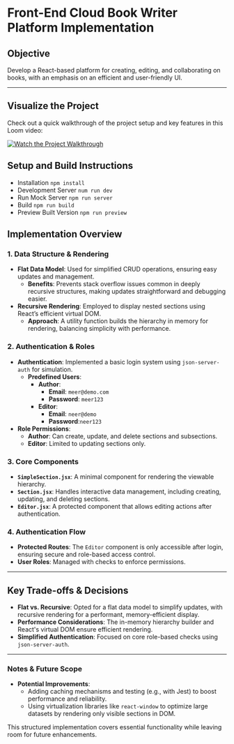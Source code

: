 # Front-End Cloud Book Writer Platform Implementation

## Objective
Develop a React-based platform for creating, editing, and collaborating on books, with an emphasis on an efficient and user-friendly UI.

---

## Visualize the Project

Check out a quick walkthrough of the project setup and key features in this Loom video:

[![Watch the Project Walkthrough](https://www.loom.com/share/427b318005e64520bd1fa7e92d0f7607)](https://www.loom.com/share/427b318005e64520bd1fa7e92d0f7607)


## Setup and Build Instructions

 - Installation `npm install`
 - Development Server `num run dev`
 - Run Mock Server `npm run server`
 - Build `npm run build`
 - Preview Built Version `npm run preview`
 


## Implementation Overview

### 1. Data Structure & Rendering
- **Flat Data Model**: Used for simplified CRUD operations, ensuring easy updates and management.
  - **Benefits**: Prevents stack overflow issues common in deeply recursive structures, making updates straightforward and debugging easier.
- **Recursive Rendering**: Employed to display nested sections using React’s efficient virtual DOM.
  - **Approach**: A utility function builds the hierarchy in memory for rendering, balancing simplicity with performance.

### 2. Authentication & Roles
- **Authentication**: Implemented a basic login system using `json-server-auth` for simulation.
  - **Predefined Users**:
    - **Author**: 
      - **Email**: `meer@demo.com `
      - **Password**: `meer123`
    - **Editor**:
      - **Email**: `neer@demo`
      - **Password**:`neer123`
- **Role Permissions**:
  - **Author**: Can create, update, and delete sections and subsections.
  - **Editor**: Limited to updating sections only.

### 3. Core Components
- **`SimpleSection.jsx`**: A minimal component for rendering the viewable hierarchy.
- **`Section.jsx`**: Handles interactive data management, including creating, updating, and deleting sections.
- **`Editor.jsx`**: A protected component that allows editing actions after authentication.

### 4. Authentication Flow
- **Protected Routes**: The `Editor` component is only accessible after login, ensuring secure and role-based access control.
- **User Roles**: Managed with checks to enforce permissions.

---

## Key Trade-offs & Decisions
- **Flat vs. Recursive**: Opted for a flat data model to simplify updates, with recursive rendering for a performant, memory-efficient display.
- **Performance Considerations**: The in-memory hierarchy builder and React's virtual DOM ensure efficient rendering.
- **Simplified Authentication**: Focused on core role-based checks using `json-server-auth`.

---



### Notes & Future Scope
- **Potential Improvements**: 
  - Adding caching mechanisms and testing (e.g., with Jest) to boost performance and reliability.
  - Using virtualization libraries like `react-window` to optimize large datasets by rendering only visible sections in DOM.

This structured implementation covers essential functionality while leaving room for future enhancements.
